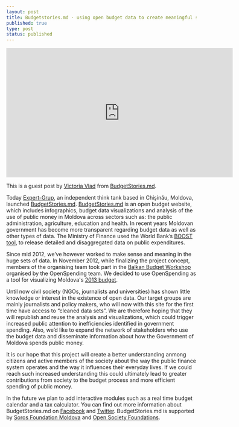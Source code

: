 ```yaml
---
layout: post
title: Budgetstories.md - using open budget data to create meaningful stories
published: true
type: post
status: published
---
```

<iframe width='600' height='343' src='http://www.budgetstories.md/wp-content/uploads/cit-ne-costa-parlamentul.jpg' frameborder='0'></iframe>

This is a guest post by [Victoria Vlad](www.twitter.com/victoriavladd) from [BudgetStories.md](BudgetStories.md).

Today [Expert-Grup](http://www.expert-grup.org/), an independent think tank based in Chișinău, Moldova, launched [BudgetStories.md](BudgetStories.md). [BudgetStories.md](BudgetStories.md) is an open budget website, which includes infographics, budget data visualizations and analysis of the use of public money in Moldova across sectors such as: the public administration, agriculture, education and health. In recent years Moldovan government has become more transparent regarding budget data as well as other types of data. The Ministry of Finance used the World Bank’s [BOOST tool](http://web.worldbank.org/WBSITE/EXTERNAL/TOPICS/EXTPUBLICSECTORANDGOVERNANCE/0,,contentMDK:23150652~pagePK:148956~piPK:216618~theSitePK:286305,00.html), to release detailed and disaggregated data on public expenditures. 

Since mid 2012, we’ve however worked to make sense and meaning in the huge sets of data. In November 2012, while finalizing the project concept, members of the organising team took part in the [Balkan Budget Workshop](http://openspending.org/blog/2012/11/26/Sarajevo-Workshop-Writeup.html) organised by the OpenSpending team. We decided to use OpenSpending as a tool for visualizing Moldova's [2013 budget](http://www.budgetstories.md/bugetul-2013/).

Until now civil society (NGOs, journalists and universities) has shown little knowledge or interest in the existence of open data. Our target groups are mainly journalists and policy makers, who will now with this site for the first time have access to “cleaned data sets”. We are therefore hoping that they will republish and reuse the analysis and visualizations, which could trigger increased public attention to inefficiencies identified in government spending. Also, we’d like to expand the network of stakeholders who use the budget data and disseminate information about how the Government of Moldova spends public money.

It is our hope that this project will create a better understanding anmong citizens and active members of the society about the way the public finance system operates and the way it influences their everyday lives. If we could reach such increased understanding this could ultimately lead to greater contributions from society to the budget process and more efficient spending of public money. 

In the future we plan to add interactive modules such as a real time budget calendar and a tax calculator. You can find out more information about BudgetStories.md on [Facebook](https://www.facebook.com/pages/Budget-Stories/572468439448024?sid=0.5174039560370147) and [Twitter](https://twitter.com/BudgetStories). BudgetStories.md is supported by [Soros Foundation Moldova](http://soros.md/) and [Open Society Foundations](http://www.opensocietyfoundations.org/).
